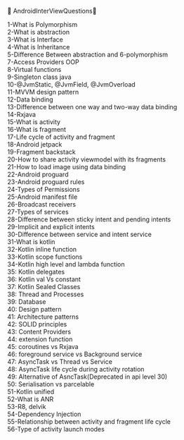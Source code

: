 :tada: AndroidInterViewQuestions:tada:

1-What is Polymorphism</br>
2-What is abstraction</br>
3-What is Interface</br>
4-What is Inheritance</br>
5-Difference Between abstraction and 6-polymorphism</br>
7-Access Providers OOP</br>
8-Virtual functions</br>
9-Singleton class java</br>
10-@JvmStatic, @JvmField, @JvmOverload</br>
11-MVVM design pattern</br>
12-Data binding</br>
13-Difference between one way and two-way data binding</br>
14-Rxjava</br>
15-What is activity</br>
16-What is fragment</br>
17-Life cycle of activity and fragment</br>
18-Android jetpack</br>
19-Fragment backstack</br>
20-How to share activity viewmodel with its fragments</br>
21-How to load image using data binding</br>
22-Android proguard</br>
23-Android proguard rules</br>
24-Types of Permissions</br>
25-Android manifest file</br>
26-Broadcast receivers</br>
27-Types of services</br>
28-Difference between sticky intent and pending intents</br>
29-Implicit and explicit intents</br>
30-Difference between service and intent service</br>
31-What is kotlin</br>
32-Kotlin inline function</br>
33-Kotlin scope functions</br>
34-Kotlin high level and lambda function</br>
35: Kotlin delegates</br>
36: Kotlin val Vs constant </br>
37: Kotlin Sealed Classes</br>
38: Thread and Processes</br>
39: Database</br>
40: Design pattern</br>
41: Architecture patterns</br>
42: SOLID principles </br>
43: Content Providers</br>
44: extension function</br>
45: coroutines vs Rxjava</br>
46: foreground service vs Background service</br>
47: AsyncTask vs Thread vs Service</br>
48: AsyncTask life cycle during activity rotation</br>
49: Alternative of AsncTask(Deprecated in api level 30)</br>
50: Serialisation vs parcelable</br>
51-Kotlin unified</br>
52-What is ANR</br>
53-R8, delvik</br>
54-Dependency Injection</br>
55-Relationship between activity and fragment life cycle</br>
56-Type of activity launch modes</br>
